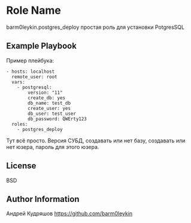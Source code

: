 Role Name
=========

barm0leykin.postgres_deploy  простая роль для установки PotgresSQL

Example Playbook
----------------

Пример плейбука:

```
- hosts: localhost
  remote_user: root
  vars:
    - postgresql:
        version: "11"
        create_db: yes
        db_name: test_db
        create_user: yes
        db_user: test_user
        db_password: QWErty123
  roles:
    - postgres_deploy
```

Тут всё просто. Версия СУБД, создавать или нет базу, создавать или нет юзера, пароль для этого юзера.

License
-------

BSD

Author Information
------------------

Андрей Кудряшов
https://github.com/barm0leykin